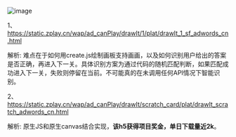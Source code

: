 ![image](https://github.com/WckY/Responsive-h5-game-dictionary/blob/master/%E7%8C%9C%E7%94%BB%E5%B0%8F%E6%AD%8C2/logo_1.png)

1、https://static.zplay.cn/wap/ad_canPlay/drawIt/1/plat/drawIt_1_sf_adwords_cn.html

解析: 难点在于如何用create.js绘制画板支持画画，以及如何识别用户给出的答案是否正确，再进入下一关。具体识别方案为通过代码的随机匹配判断，如果匹配成功进入下一关，失败则停留在当前。不可能真的在未调用任何API情况下智能识别。


2、https://static.zplay.cn/wap/ad_canPlay/drawIt/scratch_card/plat/drawIt_scratch_adwords_cn.html

解析: 原生JS和原生canvas结合实现，**该h5获得项目奖金，单日下载量近2k**。

